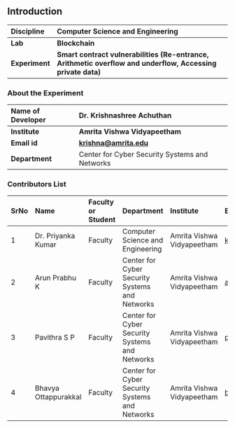 ## Introduction


<b>Discipline | <b>Computer Science and Engineering
:--|:--|
<b> Lab | <b>Blockchain
<b> Experiment|     <b> Smart contract vulnerabilities (Re-entrance, Arithmetic overflow and underflow, Accessing private data)

### About the Experiment 


<b>Name of Developer | <b> Dr. Krishnashree Achuthan
:--|:--|
<b> Institute | <b>  Amrita Vishwa Vidyapeetham 
<b> Email id|     <b>    krishna@amrita.edu
<b> Department |   Center for Cyber Security Systems and Networks


### Contributors List

SrNo | Name | Faculty or Student | Department| Institute | Email id
:--|:--|:--|:--|:--|:--|
1 |Dr. Priyanka Kumar| Faculty |Computer Science and Engineering| Amrita Vishwa Vidyapeetham |k_priyanka@cb.amrita.edu	
2 | Arun Prabhu K  | Faculty |Center for Cyber Security Systems and Networks | Amrita Vishwa Vidyapeetham | arunprabhu@am.amrita.edu
3 | Pavithra S P  |Faculty | Center for Cyber Security Systems and Networks |Amrita Vishwa Vidyapeetham | pavithrasp@am.amrita.edu
4 | Bhavya Ottappurakkal | Faculty | Center for Cyber Security Systems and Networks| Amrita Vishwa Vidyapeetham |bhavyao@am.amrita.edu
